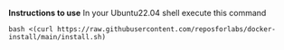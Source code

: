 **Instructions to use**
In your Ubuntu22.04 shell execute this command

    bash <(curl https://raw.githubusercontent.com/reposforlabs/docker-install/main/install.sh)

